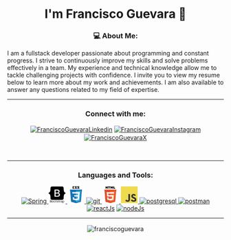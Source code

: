 <h1 align='center'> I'm Francisco Guevara 👋</h1>


<h3 align="center">💻 About Me: </h3>
<!-- BLOGPOSTS:START -->
I am a fullstack developer passionate about programming and constant progress. I strive to continuously improve my skills and solve problems effectively in a team. My experience and technical knowledge allow me to tackle challenging projects with confidence. I invite you to view my resume below to learn more about my work and achievements. I am also available to answer any questions related to my field of expertise.
<!-- BLOGPOSTS:END -->

----------------------------------------------

<h3 align="center">Connect with me:</h3>
<p align="center">
<a href="https://www.linkedin.com/in/francisco-guevara-aa158911b/" target="blank"><img align="center" src="https://raw.githubusercontent.com/rahuldkjain/github-profile-readme-generator/master/src/images/icons/Social/linked-in-alt.svg" alt="FranciscoGuevaraLinkedin" height="30" width="40" /></a>
<a href="https://www.instagram.com/franciscoguevara03/" target="blank"><img align="center" src="https://raw.githubusercontent.com/rahuldkjain/github-profile-readme-generator/master/src/images/icons/Social/instagram.svg" alt="FranciscoGuevaraInstagram" height="30" width="40" /></a>
<a href="https://twitter.com/fran0308" target="blank"><img align="center" src="https://raw.githubusercontent.com/rahuldkjain/github-profile-readme-generator/master/src/images/icons/Social/twitter.svg" alt="FranciscoGuevaraX" height="30" width="40" /></a>
</p>
<br/>

----------------------------------------------

<h3 align="center">Languages and Tools:</h3>
<p align="center"> <a href="https://spring.io/projects/spring-boot" target="_blank" rel="noreferrer"> <img src="https://www.vectorlogo.zone/logos/springio/springio-ar21.svg" alt="Spring" width="80" height="50"/> </a>  <a href="https://getbootstrap.com" target="_blank" rel="noreferrer"> <img src="https://raw.githubusercontent.com/devicons/devicon/master/icons/bootstrap/bootstrap-plain-wordmark.svg" alt="bootstrap" width="40" height="40"/> </a> <a href="https://www.w3schools.com/css/" target="_blank" rel="noreferrer"> <img src="https://raw.githubusercontent.com/devicons/devicon/master/icons/css3/css3-original-wordmark.svg" alt="css3" width="40" height="40"/> </a> <a href="https://git-scm.com/" target="_blank" rel="noreferrer"> <img src="https://www.vectorlogo.zone/logos/git-scm/git-scm-icon.svg" alt="git" width="40" height="40"/> </a> <a href="https://www.w3.org/html/" target="_blank" rel="noreferrer"> <img src="https://raw.githubusercontent.com/devicons/devicon/master/icons/html5/html5-original-wordmark.svg" alt="html5" width="40" height="40"/> </a> <a href="https://developer.mozilla.org/en-US/docs/Web/JavaScript" target="_blank" rel="noreferrer"> <img src="https://raw.githubusercontent.com/devicons/devicon/master/icons/javascript/javascript-original.svg" alt="javascript" width="40" height="40"/> </a> <a href="https://www.postgresql.org" target="_blank" rel="noreferrer"> <img src="https://upload.wikimedia.org/wikipedia/commons/thumb/2/29/Postgresql_elephant.svg/1985px-Postgresql_elephant.svg.png" alt="postgresql" width="40" height="40"/> </a> <a href="https://postman.com" target="_blank" rel="noreferrer"> <img src="https://www.vectorlogo.zone/logos/getpostman/getpostman-icon.svg" alt="postman" width="40" height="40"/> </a> <a href="https://es.react.dev" target="_blank" rel="noreferrer"> <img src="https://www.vectorlogo.zone/logos/reactjs/reactjs-ar21.svg" alt="reactJs" width="80" height="50"/></a> <a href="https://nodejs.org/es" target="_blank" rel="noreferrer"> <img src="https://www.vectorlogo.zone/logos/nodejs/nodejs-ar21.svg" alt="nodeJs" width="80" height="50"/> </a></p>

----------------------------------------------
<p align="center">
    <img align="center" src="https://github-readme-stats.vercel.app/api?username=franciscoguevara03&bg_color=130F40&icon_color=d73d4e&show_icons=true&count_private=true&theme=tokyonight&line_height=27&text_color=FFFFFF" alt="franciscoguevara" width="350" height="250" style="margin: 0 10px;"/>  
</p>
